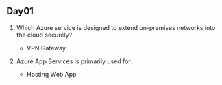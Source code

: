 ## Day01

01. Which Azure service is designed to extend on-premises networks into the cloud securely?
      - VPN Gateway

02. Azure App Services is primarily used for:
      - Hosting Web App

